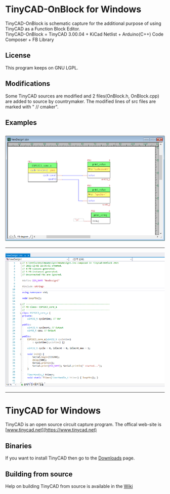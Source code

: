 # TinyCAD-OnBlock for Windows

TinyCAD-OnBlock is schematic capture for the additional purpose of using TinyCAD as a Function Block Editor.  
TinyCAD-OnBlock = TinyCAD 3.00.04 + KiCad Netlist + Arduino(C++) Code Composer + FB Library  


## License
This program keeps on GNU LGPL.  

## Modifications
Some TinyCAD sources are modified and 2 files(OnBlock.h, OnBlock.cpp) are added to source by countrymaker.
The modified lines of src files are marked with " // cmaker".  

## Examples

![](./OnBlockCapture1.png)
---
---

![](./OnBlockCapture2.png)

___


# TinyCAD for Windows

TinyCAD is an open source circuit capture program.  The offical web-site is [www.tinycad.net](https://www.tinycad.net)

## Binaries

If you want to install TinyCAD then go to the [Downloads](https://www.tinycad.net/Home/Download) page.

## Building from source

Help on building TinyCAD from source is available in the [Wiki](https://github.com/matt123p/TinyCAD/wiki/How-to-build-TinyCAD)
